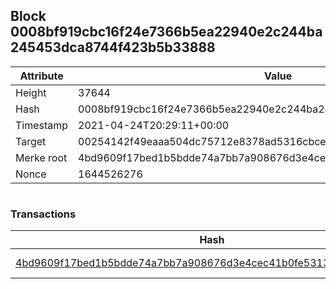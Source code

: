 ## Block 0008bf919cbc16f24e7366b5ea22940e2c244ba245453dca8744f423b5b33888

Attribute | Value
--- | ---
Height | 37644
Hash | 0008bf919cbc16f24e7366b5ea22940e2c244ba245453dca8744f423b5b33888
Timestamp | 2021-04-24T20:29:11+00:00
Target | 00254142f49eaaa504dc75712e8378ad5316cbcead634704b3734b6271167cc4
Merke root | 4bd9609f17bed1b5bdde74a7bb7a908676d3e4cec41b0fe531361c4dace80aa4
Nonce | 1644526276

```

```

### Transactions

Hash | Amount
--- | ---
[4bd9609f17bed1b5bdde74a7bb7a908676d3e4cec41b0fe531361c4dace80aa4](4bd9609f17bed1b5bdde74a7bb7a908676d3e4cec41b0fe531361c4dace80aa4.md) | 10.00000000 SKEPTI 
